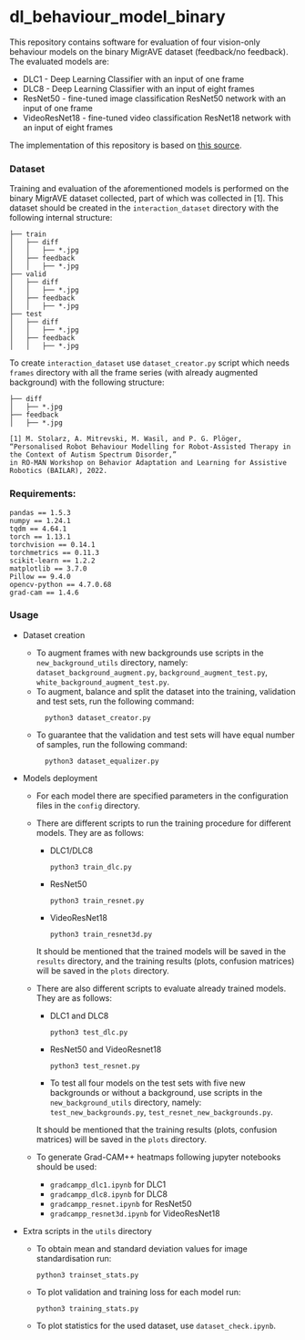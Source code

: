 # dl_behaviour_model_binary
This repository contains software for evaluation of four vision-only behaviour models on the binary MigrAVE dataset (feedback/no feedback).
The evaluated models are:
* DLC1 - Deep Learning Classifier with an input of one frame
* DLC8 - Deep Learning Classifier with an input of eight frames
* ResNet50 - fine-tuned image classification ResNet50 network with an input of one frame
* VideoResNet18 - fine-tuned video classification ResNet18 network with an input of eight frames

The implementation of this repository is based on [this source](https://github.com/JPedroRBelo/pyMDQN).

### Dataset

Training and evaluation of the aforementioned models is performed on the binary MigrAVE dataset collected, part of which was collected in [1]. 
This dataset should be created in the `interaction_dataset` directory with the following internal structure:
```
├── train
│   ├── diff
│   │   ├── *.jpg
│   ├── feedback
│   │   ├── *.jpg
├── valid
│   ├── diff
│   │   ├── *.jpg
│   ├── feedback
│   │   ├── *.jpg
├── test
│   ├── diff
│   │   ├── *.jpg
│   ├── feedback
│   │   ├── *.jpg
```

To create `interaction_dataset` use `dataset_creator.py` script which needs `frames` directory with all the frame series (with already augmented background) with the following structure:
```
├── diff
│   ├── *.jpg
├── feedback
│   ├── *.jpg
```

```
[1] M. Stolarz, A. Mitrevski, M. Wasil, and P. G. Plöger, 
“Personalised Robot Behaviour Modelling for Robot-Assisted Therapy in the Context of Autism Spectrum Disorder,” 
in RO-MAN Workshop on Behavior Adaptation and Learning for Assistive Robotics (BAILAR), 2022.
```

### Requirements:
```
pandas == 1.5.3
numpy == 1.24.1
tqdm == 4.64.1
torch == 1.13.1
torchvision == 0.14.1
torchmetrics == 0.11.3
scikit-learn == 1.2.2
matplotlib == 3.7.0
Pillow == 9.4.0
opencv-python == 4.7.0.68
grad-cam == 1.4.6 
```

### Usage
* Dataset creation
  * To augment frames with new backgrounds use scripts in the `new_background_utils` directory, namely: `dataset_background_augment.py`, `background_augment_test.py`, `white_background_augment_test.py`.
  * To augment, balance and split the dataset into the training, validation and test sets, run the following command:
    ```
      python3 dataset_creator.py
    ```
  * To guarantee that the validation and test sets will have equal number of samples, run the following command:
    ```
      python3 dataset_equalizer.py
    ```
* Models deployment
  * For each model there are specified parameters in the configuration files in the `config` directory. 
  * There are different scripts to run the training procedure for different models. They are as follows:
    * DLC1/DLC8
      ```
      python3 train_dlc.py
      ```
    * ResNet50
      ```
      python3 train_resnet.py
      ```
    * VideoResNet18
      ```
      python3 train_resnet3d.py
      ```
    
    It should be mentioned that the trained models will be saved in the `results` directory, and the training results (plots, confusion matrices) will be saved in the `plots` directory.
  
  * There are also different scripts to evaluate already trained models. They are as follows:
    * DLC1 and DLC8
      ```
      python3 test_dlc.py
      ```
    * ResNet50 and VideoResnet18
      ```
      python3 test_resnet.py
      ```
    * To test all four models on the test sets with five new backgrounds or without a background, use scripts in the `new_background_utils` directory, namely: `test_new_backgrounds.py`, `test_resnet_new_backgrounds.py`.
    
    It should be mentioned that the training results (plots, confusion matrices) will be saved in the `plots` directory.
  
  * To generate Grad-CAM++ heatmaps following jupyter notebooks should be used:
    * `gradcampp_dlc1.ipynb` for DLC1
    * `gradcampp_dlc8.ipynb` for DLC8
    * `gradcampp_resnet.ipynb` for ResNet50
    * `gradcampp_resnet3d.ipynb` for VideoResNet18

* Extra scripts in the `utils` directory
  * To obtain mean and standard deviation values for image standardisation run:
    ```
    python3 trainset_stats.py
    ```
  * To plot validation and training loss for each model run:
    ```
    python3 training_stats.py
    ```
  * To plot statistics for the used dataset, use `dataset_check.ipynb`.
